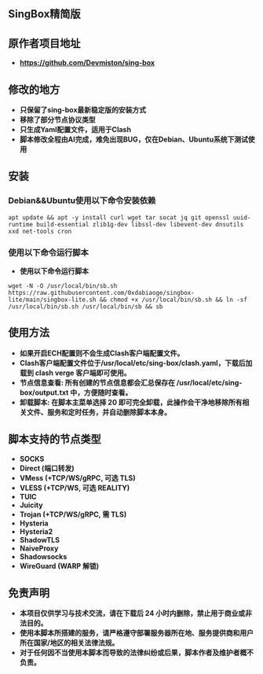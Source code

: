 ## **SingBox精简版**

## **原作者项目地址**
- **https://github.com/Devmiston/sing-box**

## **修改的地方**
- **只保留了sing-box最新稳定版的安装方式**
- **移除了部分节点协议类型**
- **只生成Yaml配置文件，适用于Clash**
- **脚本修改全程由AI完成，难免出现BUG，仅在Debian、Ubuntu系统下测试使用**

## **安装**
### **Debian&&Ubuntu使用以下命令安装依赖**
```
apt update && apt -y install curl wget tar socat jq git openssl uuid-runtime build-essential zlib1g-dev libssl-dev libevent-dev dnsutils xxd net-tools cron
```
### **使用以下命令运行脚本**

- **使用以下命令运行脚本**
```
wget -N -O /usr/local/bin/sb.sh https://raw.githubusercontent.com/0xdabiaoge/singbox-lite/main/singbox-lite.sh && chmod +x /usr/local/bin/sb.sh && ln -sf /usr/local/bin/sb.sh /usr/local/bin/sb && sb
```
## **使用方法**
- **如果开启ECH配置则不会生成Clash客户端配置文件。**
- **Clash客户端配置文件位于/usr/local/etc/sing-box/clash.yaml，下载后加载到 clash verge 客户端即可使用。**
- **节点信息查看: 所有创建的节点信息都会汇总保存在 /usr/local/etc/sing-box/output.txt 中，方便随时查看。**
- **卸载脚本: 在脚本主菜单选择 20 即可完全卸载，此操作会干净地移除所有相关文件、服务和定时任务，并自动删除脚本本身。**

## **脚本支持的节点类型**
- **SOCKS**
- **Direct (端口转发)**
- **VMess (+TCP/WS/gRPC, 可选 TLS)**
- **VLESS (+TCP/WS, 可选 REALITY)**
- **TUIC**
- **Juicity**
- **Trojan (+TCP/WS/gRPC, 需 TLS)**
- **Hysteria**
- **Hysteria2**
- **ShadowTLS**
- **NaiveProxy**
- **Shadowsocks**
- **WireGuard (WARP 解锁)** 

## **免责声明**
- **本项目仅供学习与技术交流，请在下载后 24 小时内删除，禁止用于商业或非法目的。**
- **使用本脚本所搭建的服务，请严格遵守部署服务器所在地、服务提供商和用户所在国家/地区的相关法律法规。**
- **对于任何因不当使用本脚本而导致的法律纠纷或后果，脚本作者及维护者概不负责。**
